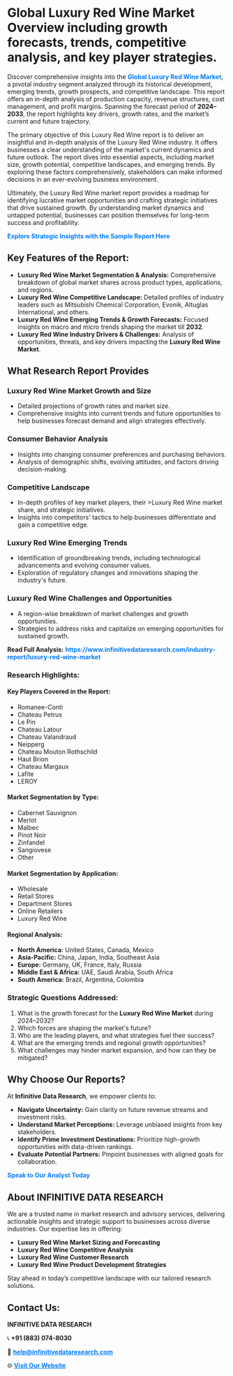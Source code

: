<h1>Global Luxury Red Wine Market Overview including growth forecasts, trends, competitive analysis, and key player strategies.</h1>
<p>
Discover comprehensive insights into the 
<a href="https://www.infinitivedataresearch.com/industry-report/luxury-red-wine-market" rel="dofollow" style="color: #007BFF; text-decoration: none;"><strong>Global Luxury Red Wine Market</strong></a>, a pivotal industry segment analyzed through its historical development, emerging trends, growth prospects, and competitive landscape. This report offers an in-depth analysis of production capacity, revenue structures, cost management, and profit margins. Spanning the forecast period of <strong>2024–2033</strong>, the report highlights key drivers, growth rates, and the market’s current and future trajectory.
</p>
<p>
The primary objective of this Luxury Red Wine report is to deliver an insightful and in-depth analysis of the Luxury Red Wine industry. It offers businesses a clear understanding of the market's current dynamics and future outlook. The report dives into essential aspects, including market size, growth potential, competitive landscapes, and emerging trends. By exploring these factors comprehensively, stakeholders can make informed decisions in an ever-evolving business environment.
</p>
<p>
Ultimately, the Luxury Red Wine market report provides a roadmap for identifying lucrative market opportunities and crafting strategic initiatives that drive sustained growth. By understanding market dynamics and untapped potential, businesses can position themselves for long-term success and profitability.
</p>
<p>
<a href="https://www.infinitivedataresearch.com/request-sample/reportId=112276" style="color: #007BFF; text-decoration: none;"><strong>Explore Strategic Insights with the Sample Report Here</strong></a>
</p>

<h2>Key Features of the Report:</h2>
<ul>
<li><strong>Luxury Red Wine Market Segmentation & Analysis:</strong> Comprehensive breakdown of global market shares across product types, applications, and regions.</li>
<li><strong>Luxury Red Wine Competitive Landscape:</strong> Detailed profiles of industry leaders such as Mitsubishi Chemical Corporation, Evonik, Altuglas International, and others.</li>
<li><strong>Luxury Red Wine Emerging Trends & Growth Forecasts:</strong> Focused insights on macro and micro trends shaping the market till <strong>2032</strong>.</li>
<li><strong>Luxury Red Wine Industry Drivers & Challenges:</strong> Analysis of opportunities, threats, and key drivers impacting the <strong>Luxury Red Wine Market</strong>.</li>
</ul>

<h2>What Research Report Provides</h2>
<h3>Luxury Red Wine Market Growth and Size</h3>
<ul>
<li>Detailed projections of growth rates and market size.</li>
<li>Comprehensive insights into current trends and future opportunities to help businesses forecast demand and align strategies effectively.</li>
</ul>

<h3>Consumer Behavior Analysis</h3>
<ul>
<li>Insights into changing consumer preferences and purchasing behaviors.</li>
<li>Analysis of demographic shifts, evolving attitudes, and factors driving decision-making.</li>
</ul>

<h3>Competitive Landscape</h3>
<ul>
<li>In-depth profiles of key market players, their >Luxury Red Wine market share, and strategic initiatives.</li>
<li>Insights into competitors' tactics to help businesses differentiate and gain a competitive edge.</li>
</ul>

<h3>Luxury Red Wine Emerging Trends</h3>
<ul>
<li>Identification of groundbreaking trends, including technological advancements and evolving consumer values.</li>
<li>Exploration of regulatory changes and innovations shaping the industry's future.</li>
</ul>

<h3>Luxury Red Wine Challenges and Opportunities</h3>
<ul>
<li>A region-wise breakdown of market challenges and growth opportunities.</li>
<li>Strategies to address risks and capitalize on emerging opportunities for sustained growth.</li>
</ul>
<p><strong>Read Full Analysis:</strong> <a href="https://www.infinitivedataresearch.com/industry-report/luxury-red-wine-market" rel="dofollow" style="color: #007BFF; text-decoration: none;"><strong>https://www.infinitivedataresearch.com/industry-report/luxury-red-wine-market</strong></a></p>
<h3>Research Highlights:</h3>
<h4>Key Players Covered in the Report:</h4>
<ul><li>Romanee-Conti</li><li>Chateau Petrus</li><li>Le Pin</li><li>Chateau Latour</li><li>Chateau Valandraud</li><li>Neipperg</li><li>Chateau Mouton Rothschild</li><li>Haut Brion</li><li>Chateau Margaux</li><li>Lafite</li><li>LEROY</li></ul>
<h4>Market Segmentation by Type:</h4>
<ul><li>Cabernet Sauvignon</li><li>Merlot</li><li>Malbec</li><li>Pinot Noir</li><li>Zinfandel</li><li>Sangiovese</li><li>Other</li></ul>
<h4>Market Segmentation by Application:</h4>
<ul><li>Wholesale</li><li>Retail Stores</li><li>Department Stores</li><li>Online Retailers</li><li>Luxury Red Wine</li></ul>

<h4>Regional Analysis:</h4>
<ul>
<li><strong>North America:</strong> United States, Canada, Mexico</li>
<li><strong>Asia-Pacific:</strong> China, Japan, India, Southeast Asia</li>
<li><strong>Europe:</strong> Germany, UK, France, Italy, Russia</li>
<li><strong>Middle East & Africa:</strong> UAE, Saudi Arabia, South Africa</li>
<li><strong>South America:</strong> Brazil, Argentina, Colombia</li>
</ul>

<h3>Strategic Questions Addressed:</h3>
<ol>
<li>What is the growth forecast for the <strong>Luxury Red Wine Market</strong> during 2024–2032?</li>
<li>Which forces are shaping the market's future?</li>
<li>Who are the leading players, and what strategies fuel their success?</li>
<li>What are the emerging trends and regional growth opportunities?</li>
<li>What challenges may hinder market expansion, and how can they be mitigated?</li>
</ol>

<h2>Why Choose Our Reports?</h2>
<p>At <strong>Infinitive Data Research</strong>, we empower clients to:</p>
<ul>
<li><strong>Navigate Uncertainty:</strong> Gain clarity on future revenue streams and investment risks.</li>
<li><strong>Understand Market Perceptions:</strong> Leverage unbiased insights from key stakeholders.</li>
<li><strong>Identify Prime Investment Destinations:</strong> Prioritize high-growth opportunities with data-driven rankings.</li>
<li><strong>Evaluate Potential Partners:</strong> Pinpoint businesses with aligned goals for collaboration.</li>
</ul>
<p><a href="https://www.infinitivedataresearch.com/industry-report/luxury-red-wine-market" rel="dofollow" style="color: #007BFF; text-decoration: none;"><strong>Speak to Our Analyst Today</strong></a></p>

<h2>About INFINITIVE DATA RESEARCH</h2>
<p>We are a trusted name in market research and advisory services, delivering actionable insights and strategic support to businesses across diverse industries. Our expertise lies in offering:</p>
<ul>
<li><strong>Luxury Red Wine Market Sizing and Forecasting</strong></li>
<li><strong>Luxury Red Wine Competitive Analysis</strong></li>
<li><strong>Luxury Red Wine Customer Research</strong></li>
<li><strong>Luxury Red Wine Product Development Strategies</strong></li>
</ul>
<p>Stay ahead in today’s competitive landscape with our tailored research solutions.</p>

<h2>Contact Us:</h2>
<p><strong>INFINITIVE DATA RESEARCH</strong></p>
<p>📞 <strong>+91 (883) 074-8030</strong></p>
<p>📧 <strong><a href="mailto:help@infinitivedataresearch.com" style="color: #007BFF;">help@infinitivedataresearch.com</a></strong></p>
<p>🌐 <strong><a href="https://www.infinitivedataresearch.com" rel="dofollow" style="color: #007BFF;">Visit Our Website</a></strong></p>